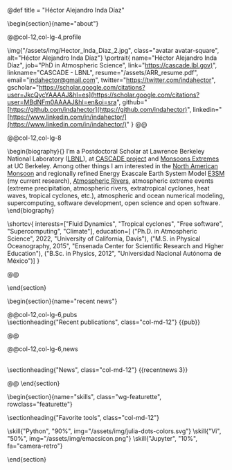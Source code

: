 @def title = "Héctor Alejandro Inda Díaz"

<!-- -----------------
     BIOGRAPHY SECTION
     ----------------- -->

\begin{section}{name="about"}

<!-- RIGHT COLUMN -->
@@col-12,col-lg-4,profile

\img{"/assets/img/Hector_Inda_Diaz_2.jpg", class="avatar avatar-square", alt="Héctor Alejandro Inda Díaz"}
\portrait{
  name="Héctor Alejandro Inda Díaz",
  job="PhD in Atmospheric Science",
  link="[https://cascade.lbl.gov)](https://cascade.lbl.gov/team/)",
  linkname="CASCADE - LBNL",
  resume="/assets/ARR_resume.pdf",
  email="indahector@gmail.com",
  twitter="https://twitter.com/indahector",
  gscholar="https://scholar.google.com/citations?user=JkcQycYAAAAJ&hl=es](https://scholar.google.com/citations?user=MBdNFm0AAAAJ&hl=en&oi=sra",
  github="[https://github.com/indahector](https://github.com/indahector)",
  linkedin="[https://www.linkedin.com/in/indahector/](https://www.linkedin.com/in/indahector/)"
}
@@ <!-- end of column -->


<!-- LEFT COLUMN -->
@@col-12,col-lg-8

\begin{biography}{}
 I’m a Postdoctoral Scholar at Lawrence Berkeley National Laboratory ([LBNL](https://www.lbl.gov/)), at [CASCADE project]([https://www.yang-climate-group.org/](https://cascade.lbl.gov/)) and [Monsoons Extremes](https://boos.berkeley.edu/monsoonextremes/) at UC Berkeley. Among other things I am interested in the [North American Monsoon](https://www.climate.gov/news-features/blogs/enso/north-american-monsoon) and regionally refined Energy Exascale Earth System Model [E3SM](https://e3sm.org/) (my current research), [Atmospheric Rivers](https://www.noaa.gov/stories/what-are-atmospheric-rivers), atmospheric extreme events (extreme precipitation, atmospheric rivers, extratropical cyclones, heat waves, tropical cyclones, etc.), atmospheric and ocean numerical modeling, supercomputing, software development, open science and open software. 
\end{biography}

\shortcv{
  interests=["Fluid Dynamics", "Tropical cyclones", "Free software", "Supercomputing", "Climate"],
  education=[
    ("Ph.D. in Atmospheric Science", 2022, "University of California, Davis"),
    ("M.S. in Physical Oceanography, 2015", "Ensenada Center for Scientific Research and Higher Education"),
    ("B.Sc. in Physics, 2012", "Universidad Nacional Autónoma de México")]
}

@@ <!-- end of column -->



\end{section}

\begin{section}{name="recent news"}

<!-- --------------
     SHORT PUB LIST SECTION
     -------------- -->


@@col-12,col-lg-6,pubs
 \
\sectionheading{"Recent publications", class="col-md-12"}
{{pub}}

@@


<!-- --------------
     NEWS SECTION
     -------------- -->


@@col-12,col-lg-6,news

 \
\sectionheading{"News", class="col-md-12"}
{{recentnews 3}}

@@
\end{section}



<!-- --------------
     SKILLS SECTION
     -------------- -->

\begin{section}{name="skills", class="wg-featurette", rowclass="featurette"}

\sectionheading{"Favorite tools", class="col-md-12"}

\skill{"Python", "90%", img="/assets/img/julia-dots-colors.svg"}
\skill{"Vi", "50%", img="/assets/img/emacsicon.png"}
\skill{"Jupyter", "10%", fa="camera-retro"}

\end{section}



